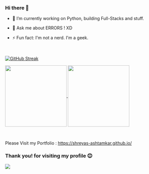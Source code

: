 ### Hi there 👋

- 🔭 I’m currently working on Python, building Full-Stacks and stuff.

- 💬 Ask me about ERRORS ! XD

- ⚡ Fun fact: I'm not a nerd. I'm a geek.

&nbsp;

<!-- [![GitHub Streak](https://streak-stats-flame.vercel.app?user=Shreyas-Ashtamkar&theme=onedark-duo&border_radius=6&mode=weekly&card_width=820)](https://git.io/streak-stats) -->
[![GitHub Streak](https://streak-stats.demolab.com/?user=Shreyas-Ashtamkar&theme=onedark-duo&border_radius=6&mode=weekly&card_width=820)](https://git.io/streak-stats)


<a href="https://github.com/anuraghazra/github-readme-stats">
  <img height=200 align="center" src="https://github-readme-stats.vercel.app/api?username=Shreyas-Ashtamkar&show_icons=true&theme=radical&border_radius=9" />
</a> 
<a href="https://github.com/anuraghazra/github-readme-stats">
  <img height=200 align="center" src="https://github-readme-stats.vercel.app/api/top-langs?username=Shreyas-Ashtamkar&layout=compact&langs_count=10&card_width=320&exclude_repo=Shreyas-Ashtamkar.github.io&hide=css,html" />
</a>

&nbsp;

Please Visit my Portfolio : https://shreyas-ashtamkar.github.io/


### Thank you! for visiting my profile :blush:
 <a href="https://github.com/sumyak/github-profile-views-counter">
    <img src="https://komarev.com/ghpvc/?username=shreyas-ashtamkar">
</a>
